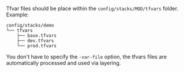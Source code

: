 Tfvar files should be place within the `config/stacks/MOD/tfvars` folder. Example:

    config/stacks/demo
    └── tfvars
        ├── base.tfvars
        ├── dev.tfvars
        └── prod.tfvars

You don't have to specify the `-var-file` option, the tfvars files are automatically processed and used via layering.
